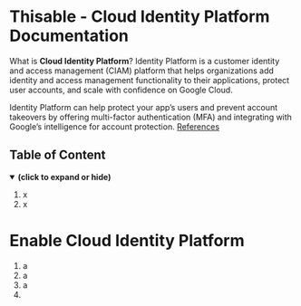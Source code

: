 # Thisable - Cloud Identity Platform Documentation

What is **Cloud Identity Platform**? Identity Platform is a customer identity and access management (CIAM) platform that helps organizations add identity and access management functionality to their applications, protect user accounts, and scale with confidence on Google Cloud.

Identity Platform can help protect your app’s users and prevent account takeovers by offering multi-factor authentication (MFA) and integrating with Google’s intelligence for account protection. [References](https://cloud.google.com/identity-platform)

## Table of Content

<details open>
<summary><b>(click to expand or hide)</b></summary>
<!-- MarkdownTOC -->

1. x
1. x
  
<!-- /MarkdownTOC -->
</details>

<a id="enable-vision-api"></a>
# Enable Cloud Identity Platform

1. a
2. a
3. a
4. 


